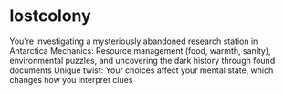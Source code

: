 # lostcolony
You're investigating a mysteriously abandoned research station in Antarctica Mechanics: Resource management (food, warmth, sanity), environmental puzzles, and uncovering the dark history through found documents Unique twist: Your choices affect your mental state, which changes how you interpret clues
